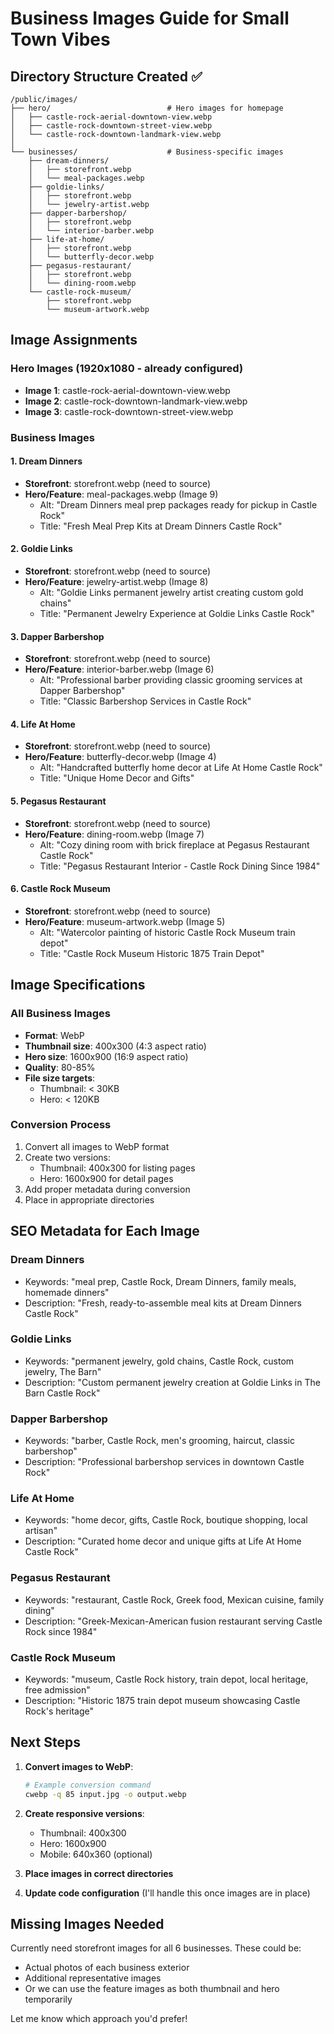 # Business Images Guide for Small Town Vibes

## Directory Structure Created ✅

```
/public/images/
├── hero/                          # Hero images for homepage
│   ├── castle-rock-aerial-downtown-view.webp
│   ├── castle-rock-downtown-street-view.webp
│   └── castle-rock-downtown-landmark-view.webp
│
└── businesses/                    # Business-specific images
    ├── dream-dinners/
    │   ├── storefront.webp
    │   └── meal-packages.webp
    ├── goldie-links/
    │   ├── storefront.webp
    │   └── jewelry-artist.webp
    ├── dapper-barbershop/
    │   ├── storefront.webp
    │   └── interior-barber.webp
    ├── life-at-home/
    │   ├── storefront.webp
    │   └── butterfly-decor.webp
    ├── pegasus-restaurant/
    │   ├── storefront.webp
    │   └── dining-room.webp
    └── castle-rock-museum/
        ├── storefront.webp
        └── museum-artwork.webp
```

## Image Assignments

### Hero Images (1920x1080 - already configured)
- **Image 1**: castle-rock-aerial-downtown-view.webp
- **Image 2**: castle-rock-downtown-landmark-view.webp  
- **Image 3**: castle-rock-downtown-street-view.webp

### Business Images

#### 1. Dream Dinners
- **Storefront**: storefront.webp (need to source)
- **Hero/Feature**: meal-packages.webp (Image 9)
  - Alt: "Dream Dinners meal prep packages ready for pickup in Castle Rock"
  - Title: "Fresh Meal Prep Kits at Dream Dinners Castle Rock"

#### 2. Goldie Links
- **Storefront**: storefront.webp (need to source)
- **Hero/Feature**: jewelry-artist.webp (Image 8)
  - Alt: "Goldie Links permanent jewelry artist creating custom gold chains"
  - Title: "Permanent Jewelry Experience at Goldie Links Castle Rock"

#### 3. Dapper Barbershop
- **Storefront**: storefront.webp (need to source)
- **Hero/Feature**: interior-barber.webp (Image 6)
  - Alt: "Professional barber providing classic grooming services at Dapper Barbershop"
  - Title: "Classic Barbershop Services in Castle Rock"

#### 4. Life At Home
- **Storefront**: storefront.webp (need to source)
- **Hero/Feature**: butterfly-decor.webp (Image 4)
  - Alt: "Handcrafted butterfly home decor at Life At Home Castle Rock"
  - Title: "Unique Home Decor and Gifts"

#### 5. Pegasus Restaurant
- **Storefront**: storefront.webp (need to source)
- **Hero/Feature**: dining-room.webp (Image 7)
  - Alt: "Cozy dining room with brick fireplace at Pegasus Restaurant Castle Rock"
  - Title: "Pegasus Restaurant Interior - Castle Rock Dining Since 1984"

#### 6. Castle Rock Museum
- **Storefront**: storefront.webp (need to source)
- **Hero/Feature**: museum-artwork.webp (Image 5)
  - Alt: "Watercolor painting of historic Castle Rock Museum train depot"
  - Title: "Castle Rock Museum Historic 1875 Train Depot"

## Image Specifications

### All Business Images
- **Format**: WebP
- **Thumbnail size**: 400x300 (4:3 aspect ratio)
- **Hero size**: 1600x900 (16:9 aspect ratio)
- **Quality**: 80-85%
- **File size targets**:
  - Thumbnail: < 30KB
  - Hero: < 120KB

### Conversion Process
1. Convert all images to WebP format
2. Create two versions:
   - Thumbnail: 400x300 for listing pages
   - Hero: 1600x900 for detail pages
3. Add proper metadata during conversion
4. Place in appropriate directories

## SEO Metadata for Each Image

### Dream Dinners
- Keywords: "meal prep, Castle Rock, Dream Dinners, family meals, homemade dinners"
- Description: "Fresh, ready-to-assemble meal kits at Dream Dinners Castle Rock"

### Goldie Links
- Keywords: "permanent jewelry, gold chains, Castle Rock, custom jewelry, The Barn"
- Description: "Custom permanent jewelry creation at Goldie Links in The Barn Castle Rock"

### Dapper Barbershop
- Keywords: "barber, Castle Rock, men's grooming, haircut, classic barbershop"
- Description: "Professional barbershop services in downtown Castle Rock"

### Life At Home
- Keywords: "home decor, gifts, Castle Rock, boutique shopping, local artisan"
- Description: "Curated home decor and unique gifts at Life At Home Castle Rock"

### Pegasus Restaurant
- Keywords: "restaurant, Castle Rock, Greek food, Mexican cuisine, family dining"
- Description: "Greek-Mexican-American fusion restaurant serving Castle Rock since 1984"

### Castle Rock Museum
- Keywords: "museum, Castle Rock history, train depot, local heritage, free admission"
- Description: "Historic 1875 train depot museum showcasing Castle Rock's heritage"

## Next Steps

1. **Convert images to WebP**:
   ```bash
   # Example conversion command
   cwebp -q 85 input.jpg -o output.webp
   ```

2. **Create responsive versions**:
   - Thumbnail: 400x300
   - Hero: 1600x900
   - Mobile: 640x360 (optional)

3. **Place images in correct directories**

4. **Update code configuration** (I'll handle this once images are in place)

## Missing Images Needed

Currently need storefront images for all 6 businesses. These could be:
- Actual photos of each business exterior
- Additional representative images
- Or we can use the feature images as both thumbnail and hero temporarily

Let me know which approach you'd prefer!
